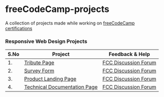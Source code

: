# freeCodeCamp-projects

A collection of projects made while working on [freeCodeCamp certifications](https://www.freecodecamp.org/learn/)

### Responsive Web Design Projects

| S.No | Project | Feedback & Help |
| ---- | ------- | --------------- |
| 1. | [Tribute Page](https://codepen.io/premkiran7/pen/RwayGqJ) | [FCC Discussion Forum](https://forum.freecodecamp.org/t/looking-for-feedback-on-my-first-project-tribute-page/420986/4) |
| 2. | [Survey Form](https://codepen.io/premkiran7/pen/dyMjYBy) | [FCC Discussion Forum](https://forum.freecodecamp.org/t/looking-for-feedback-on-my-second-project-survey-form/420988/5) |
| 3. | [Product Landing Page](https://codepen.io/premkiran7/full/VwaGZod) | [FCC Discussion Forum](https://forum.freecodecamp.org/t/looking-for-feedback-on-my-product-landing-page/421253) |
| 4. | [Technical Documentation Page](https://codepen.io/premkiran7/pen/ZEWModP) | [FCC Discussion Forum](https://forum.freecodecamp.org/t/feedback-required-on-technical-documentation-page/421515) |